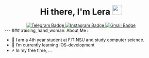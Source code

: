<div id="header" align="center">
  <h1 align="center">
    Hi there, I'm Lera
    <img src="https://github.com/blackcater/blackcater/raw/main/images/Hi.gif" height="32"/>
  </h1>
  <div id="badges">
    <a href="https://t.me/leraoaoaoaoa">
      <img src="https://img.shields.io/badge/-Telegram-696969?style=for-the-badge&logo=telegram&logoColor=white" alt="Telegram Badge"/>
    </a>
    <a href="https://www.instagram.com/_lerabbb_?igsh=NTc4MTIwNjQ2YQ==">
      <img src="https://img.shields.io/badge/-Instagram-696969?style=for-the-badge&logo=instagram&logoColor=white" alt="Instagram Badge"/>
    </a>
    <a href="lerabubl@gmail.com">
      <img src="https://img.shields.io/badge/Gmail-696969?style=for-the-badge&logo=gmail&logoColor=white" alt="Gmail Badge"/>
    </a>
  </div>
  <img src="https://komarev.com/ghpvc/?username=lerabbb&style=flat-square&color=blue" alt=""/>
</div>
---
### :raising_hand_woman: About Me :

- 🔭 I am a 4th year student at FIT NSU and study computer science. 
- 🌱 I’m currently learning iOS-development
- ⚡ In my free time, ...
